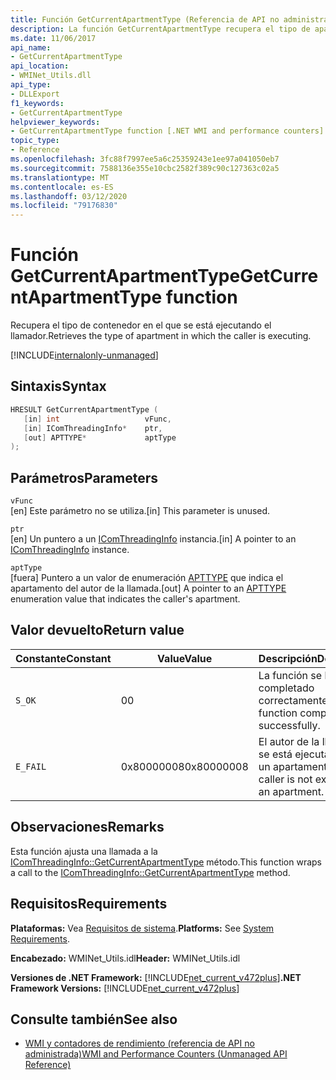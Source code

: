 ```yaml
---
title: Función GetCurrentApartmentType (Referencia de API no administrada)
description: La función GetCurrentApartmentType recupera el tipo de apartamento en el que se ejecuta el autor de la llamada.
ms.date: 11/06/2017
api_name:
- GetCurrentApartmentType
api_location:
- WMINet_Utils.dll
api_type:
- DLLExport
f1_keywords:
- GetCurrentApartmentType
helpviewer_keywords:
- GetCurrentApartmentType function [.NET WMI and performance counters]
topic_type:
- Reference
ms.openlocfilehash: 3fc88f7997ee5a6c25359243e1ee97a041050eb7
ms.sourcegitcommit: 7588136e355e10cbc2582f389c90c127363c02a5
ms.translationtype: MT
ms.contentlocale: es-ES
ms.lasthandoff: 03/12/2020
ms.locfileid: "79176830"
---
```

# <a name="getcurrentapartmenttype-function"></a><span data-ttu-id="f3201-103">Función GetCurrentApartmentType</span><span class="sxs-lookup"><span data-stu-id="f3201-103">GetCurrentApartmentType function</span></span>
<span data-ttu-id="f3201-104">Recupera el tipo de contenedor en el que se está ejecutando el llamador.</span><span class="sxs-lookup"><span data-stu-id="f3201-104">Retrieves the type of apartment in which the caller is executing.</span></span>
  
[!INCLUDE[internalonly-unmanaged](../../../../includes/internalonly-unmanaged.md)]
  
## <a name="syntax"></a><span data-ttu-id="f3201-105">Sintaxis</span><span class="sxs-lookup"><span data-stu-id="f3201-105">Syntax</span></span>  
  
```cpp  
HRESULT GetCurrentApartmentType (
   [in] int                   vFunc,
   [in] IComThreadingInfo*    ptr,
   [out] APTTYPE*             aptType
);
```  

## <a name="parameters"></a><span data-ttu-id="f3201-106">Parámetros</span><span class="sxs-lookup"><span data-stu-id="f3201-106">Parameters</span></span>

`vFunc`  
<span data-ttu-id="f3201-107">[en] Este parámetro no se utiliza.</span><span class="sxs-lookup"><span data-stu-id="f3201-107">[in] This parameter is unused.</span></span>

`ptr`  
<span data-ttu-id="f3201-108">[en] Un puntero a un [IComThreadingInfo](/windows/desktop/api/objidlbase/nn-objidlbase-icomthreadinginfo) instancia.</span><span class="sxs-lookup"><span data-stu-id="f3201-108">[in] A pointer to an [IComThreadingInfo](/windows/desktop/api/objidlbase/nn-objidlbase-icomthreadinginfo) instance.</span></span>

`aptType`  
<span data-ttu-id="f3201-109">[fuera] Puntero a un valor de enumeración [APTTYPE](/windows/win32/api/objidlbase/ne-objidlbase-apttype) que indica el apartamento del autor de la llamada.</span><span class="sxs-lookup"><span data-stu-id="f3201-109">[out] A pointer to an [APTTYPE](/windows/win32/api/objidlbase/ne-objidlbase-apttype) enumeration value that indicates the caller's apartment.</span></span>

## <a name="return-value"></a><span data-ttu-id="f3201-110">Valor devuelto</span><span class="sxs-lookup"><span data-stu-id="f3201-110">Return value</span></span>

|<span data-ttu-id="f3201-111">Constante</span><span class="sxs-lookup"><span data-stu-id="f3201-111">Constant</span></span>  |<span data-ttu-id="f3201-112">Value</span><span class="sxs-lookup"><span data-stu-id="f3201-112">Value</span></span>  |<span data-ttu-id="f3201-113">Descripción</span><span class="sxs-lookup"><span data-stu-id="f3201-113">Description</span></span>  |
|---------|---------|---------|
| `S_OK` | <span data-ttu-id="f3201-114">0</span><span class="sxs-lookup"><span data-stu-id="f3201-114">0</span></span> | <span data-ttu-id="f3201-115">La función se ha completado correctamente.</span><span class="sxs-lookup"><span data-stu-id="f3201-115">The function completed successfully.</span></span> |
| `E_FAIL` | <span data-ttu-id="f3201-116">0x80000008</span><span class="sxs-lookup"><span data-stu-id="f3201-116">0x80000008</span></span> | <span data-ttu-id="f3201-117">El autor de la llamada no se está ejecutando en un apartamento.</span><span class="sxs-lookup"><span data-stu-id="f3201-117">The caller is not executing in an apartment.</span></span> |
  
## <a name="remarks"></a><span data-ttu-id="f3201-118">Observaciones</span><span class="sxs-lookup"><span data-stu-id="f3201-118">Remarks</span></span>

<span data-ttu-id="f3201-119">Esta función ajusta una llamada a la [IComThreadingInfo::GetCurrentApartmentType](/windows/desktop/api/objidlbase/nf-objidlbase-icomthreadinginfo-getcurrentapartmenttype) método.</span><span class="sxs-lookup"><span data-stu-id="f3201-119">This function wraps a call to the [IComThreadingInfo::GetCurrentApartmentType](/windows/desktop/api/objidlbase/nf-objidlbase-icomthreadinginfo-getcurrentapartmenttype) method.</span></span>

## <a name="requirements"></a><span data-ttu-id="f3201-120">Requisitos</span><span class="sxs-lookup"><span data-stu-id="f3201-120">Requirements</span></span>  
 <span data-ttu-id="f3201-121">**Plataformas:** Vea [Requisitos de sistema](../../get-started/system-requirements.md).</span><span class="sxs-lookup"><span data-stu-id="f3201-121">**Platforms:** See [System Requirements](../../get-started/system-requirements.md).</span></span>  
  
 <span data-ttu-id="f3201-122">**Encabezado:** WMINet_Utils.idl</span><span class="sxs-lookup"><span data-stu-id="f3201-122">**Header:** WMINet_Utils.idl</span></span>  
  
 <span data-ttu-id="f3201-123">**Versiones de .NET Framework:** [!INCLUDE[net_current_v472plus](../../../../includes/net-current-v472plus.md)]</span><span class="sxs-lookup"><span data-stu-id="f3201-123">**.NET Framework Versions:** [!INCLUDE[net_current_v472plus](../../../../includes/net-current-v472plus.md)]</span></span>  
  
## <a name="see-also"></a><span data-ttu-id="f3201-124">Consulte también</span><span class="sxs-lookup"><span data-stu-id="f3201-124">See also</span></span>

- [<span data-ttu-id="f3201-125">WMI y contadores de rendimiento (referencia de API no administrada)</span><span class="sxs-lookup"><span data-stu-id="f3201-125">WMI and Performance Counters (Unmanaged API Reference)</span></span>](index.md)
